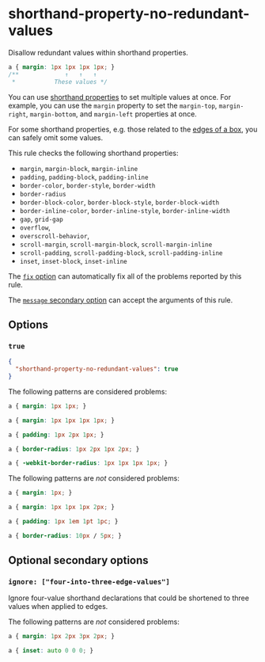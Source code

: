 # shorthand-property-no-redundant-values

Disallow redundant values within shorthand properties.

<!-- prettier-ignore -->
```css
a { margin: 1px 1px 1px 1px; }
/**             ↑   ↑   ↑
 *           These values */
```

You can use [shorthand properties](https://developer.mozilla.org/en-US/docs/Web/CSS/Shorthand_properties) to set multiple values at once. For example, you can use the `margin` property to set the `margin-top`, `margin-right`, `margin-bottom`, and `margin-left` properties at once.

For some shorthand properties, e.g. those related to the [edges of a box](https://developer.mozilla.org/en-US/docs/Web/CSS/Shorthand_properties#edges_of_a_box), you can safely omit some values.

This rule checks the following shorthand properties:

- `margin`, `margin-block`, `margin-inline`
- `padding`, `padding-block`, `padding-inline`
- `border-color`, `border-style`, `border-width`
- `border-radius`
- `border-block-color`, `border-block-style`, `border-block-width`
- `border-inline-color`, `border-inline-style`, `border-inline-width`
- `gap`, `grid-gap`
- `overflow`,
- `overscroll-behavior`,
- `scroll-margin`, `scroll-margin-block`, `scroll-margin-inline`
- `scroll-padding`, `scroll-padding-block`, `scroll-padding-inline`
- `inset`, `inset-block`, `inset-inline`

The [`fix` option](../../../docs/user-guide/options.md#fix) can automatically fix all of the problems reported by this rule.

The [`message` secondary option](../../../docs/user-guide/configure.md#message) can accept the arguments of this rule.

## Options

### `true`

```json
{
  "shorthand-property-no-redundant-values": true
}
```

The following patterns are considered problems:

<!-- prettier-ignore -->
```css
a { margin: 1px 1px; }
```

<!-- prettier-ignore -->
```css
a { margin: 1px 1px 1px 1px; }
```

<!-- prettier-ignore -->
```css
a { padding: 1px 2px 1px; }
```

<!-- prettier-ignore -->
```css
a { border-radius: 1px 2px 1px 2px; }
```

<!-- prettier-ignore -->
```css
a { -webkit-border-radius: 1px 1px 1px 1px; }
```

The following patterns are _not_ considered problems:

<!-- prettier-ignore -->
```css
a { margin: 1px; }
```

<!-- prettier-ignore -->
```css
a { margin: 1px 1px 1px 2px; }
```

<!-- prettier-ignore -->
```css
a { padding: 1px 1em 1pt 1pc; }
```

<!-- prettier-ignore -->
```css
a { border-radius: 10px / 5px; }
```

## Optional secondary options

### `ignore: ["four-into-three-edge-values"]`

Ignore four-value shorthand declarations that could be shortened to three values when applied to edges.

The following patterns are _not_ considered problems:

<!-- prettier-ignore -->
```css
a { margin: 1px 2px 3px 2px; }
```

<!-- prettier-ignore -->
```css
a { inset: auto 0 0 0; }
```
